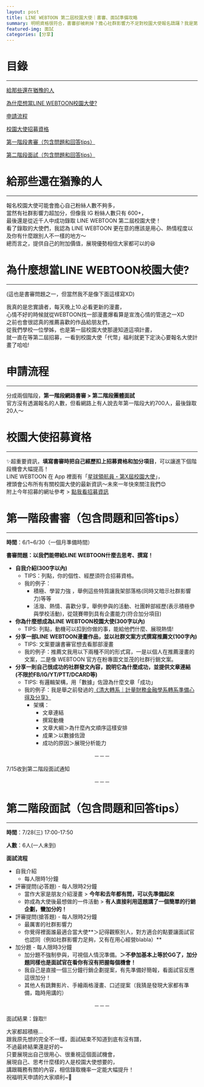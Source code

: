 ```yaml
---
layout: post
title: LINE WEBTOON 第二屆校園大使｜書審、面試準備攻略
summary: 明明資格很符合，書審卻被刷掉？擔心社群影響力不足對校園大使報名躊躇？我是第二屆LINE WEBTOON校園大使，想將從報名到最後錄取的一些心得跟訣竅分享給各位!
featured-img: 面試
categories: [分享]
---
```


# 目錄

***
[給那些還在猶豫的人](#給那些還在猶豫的人)

[為什麼想當LINE WEBTOON校園大使?](#為什麼想當LINEWEBTOON校園大使?)

[申請流程](#申請流程)

[校園大使招募資格](#校園大使招募資格)

[第一階段書審（包含問題和回答tips）](#第一階段書審)

[第二階段面試（包含問題和回答tips）](#第二階段面試)

<a name="給那些還在猶豫的人"/>

# 給那些還在猶豫的人

***
報名校園大使可能會擔心自己粉絲人數不夠多，<br>
當然有社群影響力超加分，但像我 IG 粉絲人數只有 600+，<br>
最後還是從近千人中成功錄取 LINE WEBTOON 第二屆校園大使！<br>
看了錄取的大使們，我認為 LINE WEBTOON 更在意的應該是用心、熱情程度以及你有什麼跟別人不一樣的地方～<br>
總而言之，提供自己的附加價值，展現優勢相信大家都可以的😆<br>

<a name="為什麼想當LINEWEBTOON校園大使?"/>

# 為什麼想當LINE WEBTOON校園大使?

***
(這也是書審問題之一，但當然我不是像下面這樣寫XD)

我真的是忠實讀者，每天晚上10.必看更新的漫畫，<br>
心情不好的時候就從WEBTOON找一部漫畫爆看算是宣洩心情的管道之一XD <br>
之前也會很認真的推薦喜歡的作品給朋友們，<br>
從我們學校一位學姊，也是第一屆校園大使那邊知道這項計畫，<br>
就一直在等第二屆招募，一看到校園大使「代幣」福利就更下定決心要報名大使計畫了哈哈!<br>

<a name="申請流程"/>

# 申請流程

***
分成兩個階段，**第一階段網路書審 > 第二階段團體面試**<br>
官方沒有透漏報名的人數，但看網路上有人說去年第一階段大約700人，最後錄取20人～<br>

<a name="校園大使招募資格"/>

# 校園大使招募資格

***

✨超重要資訊，**填寫書審時把自己經歷扣上招募資格和加分項目**，可以讓進下個階段機會大幅提高！<br>
LINE WEBTOON 在 App 裡面有「[星球領航員・第X屆校園大使](https://www.webtoons.com/zh-hant/drama/webtooncampusevent/list?title_no=1807)」，<br>
裡頭會公布所有有關校園大使的最新資訊～未來一年快來關注我們😊<br>
附上今年招募的網址參考 > [點我看招募資訊](https://www.webtoons.com/zh-hant/drama/webtooncampusevent/%E7%AC%AC12%E8%A9%B1-%E7%AC%AC%E4%BA%8C%E5%B1%86%E6%A0%A1%E5%9C%92%E5%A4%A7%E4%BD%BF%E6%8B%9B%E5%8B%9F%E5%B1%95%E9%96%8B%E3%80%80%E5%8D%B3%E5%88%BB%E5%8A%A0%E5%85%A5%E6%98%9F%E7%90%83%E9%A0%98%E8%88%AA%E5%93%A1%E8%A8%88%E7%95%AB/viewer?episode_no=12&title_no=1807)<br>

<a name="第一階段書審"/>

# 第一階段書審（包含問題和回答tips）

***
**時間**：6/1~6/30（一個月準備時間）

**書審問題：以我們能帶給LINE WEBTOON什麼去思考、撰寫！**

- **自我介紹(300字以內)**
    - TIPS：列點，你的個性、經歷須符合招募資格。
    - 我的例子：
        - 積極、學習力強 ，舉例這些特質讓我架部落格(同時又暗示社群影響力)等等
        - 活潑、熱情、喜歡分享，舉例參與的活動、社團幹部經歷(表示積極參與學校活動)，從競賽帶到具有企畫能力(符合加分項目)
- **你為什麼想成為LINE WEBTOON校園大使(300字以內)**
    - TIPS: 列點，動機可以扣到你做的事，能給他們什麼、展現熱情!
- **分享一部LINE WEBTOON漫畫作品，並以社群文案方式撰寫推薦文(100字內)**
    - TIPS: 文案要讓書審官想去看那部漫畫
    - 我的例子：推薦文我用以下兩種不同的形式寫，一是以個人在推薦漫畫的文案，二是像 WEBTOON 官方在粉專圖文並茂的社群行銷文案。
- **分享一則自己很成功的社群發文內容，說明它為什麼成功，並提供文章連結(不限於FB/IG/YT/PTT/DCARD等)**
    - TIPS: 有邏輯架構，用「數據」佐證為什麼文章「成功」
    - 我的例子：我是舉之前發過的[《清大轉系｜計量財務金融學系轉系準備心得及分享》](https://reurl.cc/j8zvAD)
        - 架構：
            - 文章連結
            - 撰寫動機
            - 文章大綱＞為什麼內文順序這樣安排
            - 成果＞以數據佐證
            - 成功的原因＞展現分析能力

<center>－－－</center>

7/15收到第二階段面試通知

<center>－－－</center>

<a name="第二階段面試"/>

# 第二階段面試（包含問題和回答tips）

***
**時間**：7/28(三) 17:00-17:50

**人數**：6人(一人未到)

**面試流程**

- 自我介紹 
    - 每人限時1分鐘
- 評審提問(必答題) - 每人限時2分鐘
    - 當作大家是朋友介紹漫畫 > **今年和去年都有問，可以先準備起來**
    - 妳成為大使後最想做的一件活動 > **有人直接利用這題講了一個簡單的行銷企劃，蠻加分的！**
- 評審提問(搶答題) - 每人限時2分鐘
    - 最厲害的社群影響力
    - 你覺得裡面誰最適合當大使**＞記得觀察別人，對方適合的點要讓面試官也認同（例如社群影響力足夠，又有在用心經營blabla）**
- 加分題 - 每人限時3分鐘
    - 加分題不強制參與，可視個人情況準備。**＞不參加基本上等於GG了，加分題同樣也是面試官在看你有沒有把握每個機會！**
    - 我自己是直接一個三分鐘行銷企劃提案，有先準備好簡報，看面試官反應這很加分！
    - 其他人有跳舞影片、手繪兩格漫畫、口述提案（我猜是發現大家都有準備，臨時用講的）

<center>－－－</center>

面試結果：錄取!!

大家都超積極...<br>
跟我原先想的完全不一樣，面試結束不知道到底有沒有譜，<br>
不過最終結果還是好的~<br>
只要展現出自己很用心、很重視這個面試機會，<br>
展現自己、思考什麼樣的人是校園大使想要的，<br>
講跟職務有關的內容，相信錄取機率一定能大幅提升！<br>
祝福明天申請的大家順利~🥰


